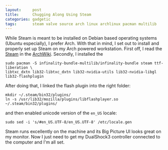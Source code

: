 ```yaml
---
layout:     post
title:      Chugging Along Using Steam
categories: gadgetic
tags:       steam valve source arch linux archlinux pacman multilib
---
```


While Steam is meant to be installed on Debian based operating systems (Ubuntu especially), I prefer Arch. With that in mind, I set out to install and properly set up Steam on my Arch powered workstation. First off, I read the [Steam][1] in the [ArchWiki][2]. Secondly, I 
installed the 

    sudo pacman -S infinality-bundle-multilib/infinality-bundle steam ttf-liberation \
    libtxc_dxtn lib32-libtxc_dxtn lib32-nvidia-utils lib32-nvidia-libgl lib32-flashplugin

After doing that, I linked the flash plugin into the right folder:

    mkdir ~/.steam/bin32/plugins/
    ln -s /usr/lib32/mozilla/plugins/libflashplayer.so ~/.steam/bin32/plugins/

and then enabled unicode version of the <code>en_US</code> locale:

    sudo sed -i 's/#en_US.UTF-8/en_US.UTF-8' /etc/locale.gen

Steam runs excellently on the machine and its Big Picture UI looks great on my monitor. Now I just need to get my DualShock3 controller connected to the computer and I'm all set.

[1]:    https://wiki.archlinux.org/index.php/Steam      "Steam article on the ArchWiki"
[2]:    https://wiki.archlinux.org/index.php/Main_Page  "Main page of the ArchWiki"
